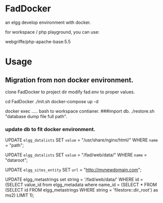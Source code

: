 # FadDocker
an elgg develop environment with docker.

for workspace / php playground, you can use:

webgriffe/php-apache-base:5.5

# Usage

## Migration from non docker environment.
clone FadDocker to project dir
modify fad.env to proper values.

cd FadDocker
./init.sh
docker-compose up -d

docker exec ..... bash to workspace contianer.
###import db.
./restore.sh "database dump file full path".
### update db to fit docker environment.

UPDATE `elgg_datalists` SET `value` = "/usr/share/nginx/html/" WHERE `name` = "path";

UPDATE `elgg_datalists` SET `value` = "/fad/web/data/" WHERE `name` = "dataroot";

UPDATE `elgg_sites_entity` SET `url` = "http://mynewdomain.com";

UPDATE elgg_metastrings set string = '/fad/web/data/' WHERE id = (SELECT value_id from elgg_metadata where name_id = (SELECT * FROM (SELECT id FROM elgg_metastrings WHERE string = 'filestore::dir_root') as ms2) LIMIT 1);
